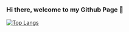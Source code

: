 ### Hi there, welcome to my Github Page 👋

[![Top Langs](https://github-readme-stats.vercel.app/api/top-langs/?username=anuraghazra)](https://github.com/anuraghazra/github-readme-stats&exclude_repo=hackerry.github.io,ixd-skeleton,YTSubtitles&layout=compact&theme=nord)
